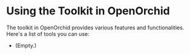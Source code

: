 # Using the Toolkit in OpenOrchid

The toolkit in OpenOrchid provides various features and functionalities. Here's a list of tools you can use:

- (Empty.)
